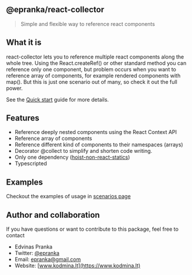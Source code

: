 ## @epranka/react-collector

> Simple and flexible way to reference react components

## What it is

react-collector lets you to reference multiple react components along the whole tree. Using the React.createRef() or other standard method you can reference only one component, but problem occurs when you want to reference array of components, for example rendered components with map(). But this is just one scenario out of many, so check it out the full power.

See the [Quick start](quickstart.md) guide for more details.

## Features

-   Reference deeply nested components using the React Context API
-   Reference array of components
-   Reference different kind of components to their namespaces (arrays)
-   Decorator @collect to simplify and shorten code writing.
-   Only one dependency ([hoist-non-react-statics](https://github.com/mridgway/hoist-non-react-statics))
-   Typescripted

## Examples

Checkout the examples of usage in [scenarios page](examples.md)

## Author and collaboration

If you have questions or want to contribute to this package, feel free to contact

-   Edvinas Pranka
-   Twitter: [@epranka](https://twitter.com/epranka)
-   Email: [epranka@gmail.com](mailto:epranka@gmail.com)
-   Website: [www.kodmina.lt](https://www.kodmina.lt)
